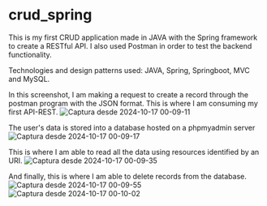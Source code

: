 # crud_spring
This is my first CRUD application made in JAVA with the Spring framework to create a RESTful API. I also used Postman in order to test the backend functionality.

Technologies and design patterns used: JAVA, Spring, Springboot, MVC and MySQL.

In this screenshot, I am making a request to create a record through the postman program with the JSON format. This is where I am consuming my first API-REST.
![Captura desde 2024-10-17 00-09-11](https://github.com/user-attachments/assets/71659469-168e-46fa-b171-3bdcfcfddbdb)

The user's data is stored into a database hosted on a phpmyadmin server
![Captura desde 2024-10-17 00-09-17](https://github.com/user-attachments/assets/431ca050-60ff-45bc-85b1-0a8e9d6faf04)

This is where I am able to read all the data using resources identified by an URI.
![Captura desde 2024-10-17 00-09-35](https://github.com/user-attachments/assets/27a7532b-bf34-47fc-9209-814238a435cc)

And finally, this is where I am able to delete records from the database.
![Captura desde 2024-10-17 00-09-55](https://github.com/user-attachments/assets/f1138ffc-d3fc-45aa-ae8e-64f2ccd84ad4)
![Captura desde 2024-10-17 00-10-02](https://github.com/user-attachments/assets/991d51ad-539d-41b6-9aa4-77313d3aaadd)
